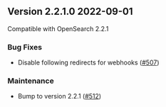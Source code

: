 ## Version 2.2.1.0 2022-09-01

Compatible with OpenSearch 2.2.1

### Bug Fixes

* Disable following redirects for webhooks ([#507](https://github.com/opensearch-project/notifications/pull/507))

### Maintenance

* Bump to version 2.2.1 ([#512](https://github.com/opensearch-project/notifications/pull/512))